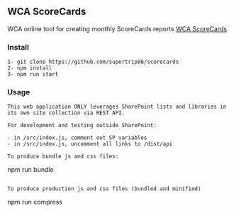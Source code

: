 ## WCA ScoreCards

WCA online tool for creating monthly ScoreCards reports
[WCA ScoreCards](https://xdesk.ifad.org/sites/pa/tools/scorecards/index.aspx)

### Install
```
1- git clone https://github.com/supertrip86/scorecards
2- npm install
3- npm run start
```

### Usage
```
This web application ONLY leverages SharePoint lists and libraries in its own site collection via REST API.

For development and testing outside SharePoint: 

- in /src/index.js, comment out SP variables 
- in /src/index.js, uncomment all links to /dist/api

To produce bundle js and css files:
```
npm run bundle
```

To produce production js and css files (bundled and minified)
```
npm run compress
```
